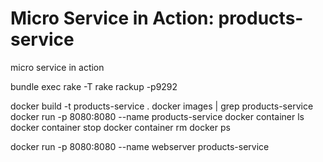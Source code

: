# Micro Service in Action: products-service
micro service in action


bundle exec rake -T
rake
rackup -p9292


docker build -t products-service .
docker images | grep products-service
docker run -p 8080:8080 --name <container-name> products-service
docker container ls
docker container stop <container-name>
docker container rm <container-name>
docker ps

docker run  -p 8080:8080 --name webserver products-service
